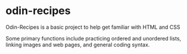 # odin-recipes

Odin-Recipes is a basic project to help get familiar with HTML and CSS

Some primary functions include practicing ordered and unordered lists, linking images and web pages, and general coding syntax.